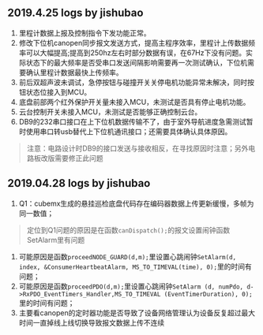 ## 2019.4.25 logs by jishubao
1. 里程计数据上报及控制指令下发功能正常。
2. 修改下位机canopen同步报文发送方式，提高主程序效率，里程计上传数据频率可以大幅提高;提高到250hz左右时部分数据有误，在67Hz下没有问题。实际状态下的最大频率是否受串口发送间隔影响需要再一次测试确认，下位机需要确认里程计数据最快上传频率。
3. 前后双超声波未调试，急停按钮与碰撞开关关停电机功能异常未解决，同时按钮状态位接入到MCU。
4. 底盘前部两个红外保护开关量未接入MCU，未测试是否具有停止电机功能。
5. 云台控制开关未接入MCU，未测试是否能够正确控制云台。
6. DB9的232串口接口在上下位机数据传输不了，由于室外导航进度急需测试暂时使用串口转usb替代上下位机通讯接口；还需要具体确认具体原因。
>注意：电路设计时DB9的接口发送与接收相反，在寻找原因时注意；另外电路板改版需要修正此问题

## 2019.04.28 logs by jishubao
 1. Q1：cubemx生成的悬挂巡检底盘代码存在编码器数据上传更新缓慢，多帧为同一数值；
>定位到Q1问题的原因是在函数```canDispatch();```的报文设置闹钟函数SetAlarm里有问题
1. 可能原因是函数```proceedNODE_GUARD(d,m);```里设置心跳闹钟```SetAlarm(d, index, &ConsumerHeartbeatAlarm, MS_TO_TIMEVAL(time), 0);```里的时间有问题；
2. 可能原因是函数```proceedPDO(d,m);```里设置心跳闹钟```SetAlarm (d, numPdo, d->RxPDO_EventTimers_Handler,MS_TO_TIMEVAL (EventTimerDuration), 0);```里的时间有问题；
3. 主要看canopen的定时器功能是否导致了设备网络管理认为设备反复超过最大时间一直掉线上线切换导致报文数据上传不连续
```
